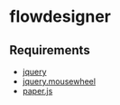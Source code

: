 # flowdesigner

## Requirements

* [jquery](https://github.com/jquery/jquery)
* [jquery.mousewheel](https://github.com/jquery/jquery-mousewheel)
* [paper.js](https://github.com/paperjs/paper.js)
